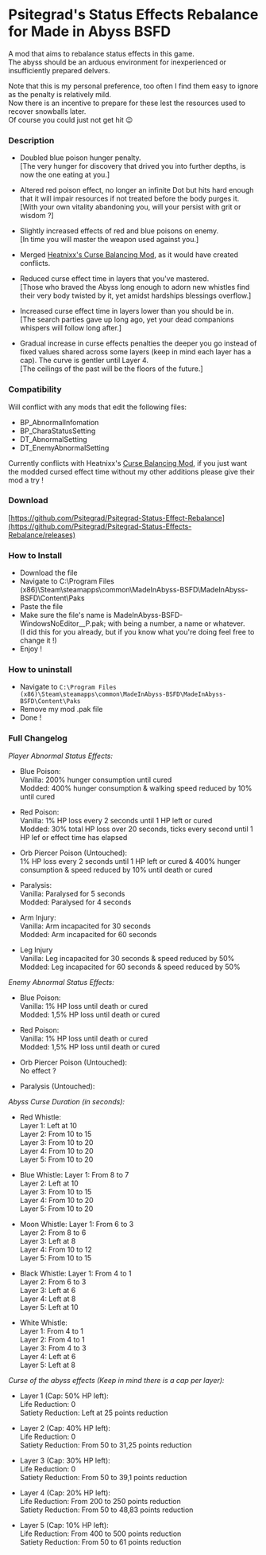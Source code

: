 # Psitegrad's Status Effects Rebalance for Made in Abyss BSFD

A mod that aims to rebalance status effects in this game.  
The abyss should be an arduous environment for inexperienced or insufficiently prepared delvers.

Note that this is my personal preference, too often I find them easy to ignore as the penalty is relatively mild.  
Now there is an incentive to prepare for these lest the resources used to recover snowballs later.  
Of course you could just not get hit 😉


### Description

+ Doubled blue poison hunger penalty.  
[The very hunger for discovery that drived you into further depths, is now the one eating at you.]

+ Altered red poison effect, no longer an infinite Dot but hits hard enough that it will impair resources if not treated before the body purges it.  
[With your own vitality abandoning you, will your persist with grit or wisdom ?]

+ Slightly increased effects of red and blue poisons on enemy.  
[In time you will master the weapon used against you.]

+ Merged [Heatnixx's Curse Balancing Mod](https://github.com/Made-in-Abyss-Modding-Community/Modding-Reference/blob/main/mod-directory/heatnixx-curse-balancing-v1.0.md), as it would have created conflicts.
  
+ Reduced curse effect time in layers that you've mastered.  
[Those who braved the Abyss long enough to adorn new whistles find their very body twisted by it, yet amidst hardships blessings overflow.]

+ Increased curse effect time in layers lower than you should be in.  
[The search parties gave up long ago, yet your dead companions whispers will follow long after.]

+ Gradual increase in curse effects penalties the deeper you go instead of fixed values shared across some layers (keep in mind each layer has a cap). The curve is gentler until Layer 4.  
[The ceilings of the past will be the floors of the future.]


### Compatibility
Will conflict with any mods that edit the following files:
+ BP_AbnormalInfomation
+ BP_CharaStatusSetting
+ DT_AbnormalSetting
+ DT_EnemyAbnormalSetting

Currently conflicts with Heatnixx's [Curse Balancing Mod](https://github.com/Made-in-Abyss-Modding-Community/Modding-Reference/blob/main/mod-directory/heatnixx-curse-balancing-v1.0.md), if you just want the modded cursed effect time without my other additions please give their mod a try !

### Download
[https://github.com/Psitegrad/Psitegrad-Status-Effect-Rebalance](https://github.com/Psitegrad/Psitegrad-Status-Effects-Rebalance/releases)


### How to Install
+ Download the file
+ Navigate to C:\Program Files (x86)\Steam\steamapps\common\MadeInAbyss-BSFD\MadeInAbyss-BSFD\Content\Paks
+ Paste the file
+ Make sure the file's name is MadeInAbyss-BSFD-WindowsNoEditor_<Anything>_P.pak; with <Anything> being a number, a name or whatever.  
(I did this for you already, but if you know what you're doing feel free to change it !)
+ Enjoy !


### How to uninstall
+ Navigate to `C:\Program Files (x86)\Steam\steamapps\common\MadeInAbyss-BSFD\MadeInAbyss-BSFD\Content\Paks`
+ Remove my mod .pak file
+ Done !


### Full Changelog

*Player Abnormal Status Effects:*

+ Blue Poison:  
Vanilla: 200% hunger consumption until cured  
Modded: 400% hunger consumption & walking speed reduced by 10% until cured

+ Red Poison:  
Vanilla: 1% HP loss every 2 seconds until 1 HP left or cured  
Modded: 30% total HP loss over 20 seconds, ticks every second until 1 HP lef or effect time has elapsed

+ Orb Piercer Poison (Untouched):  
1% HP loss every 2 seconds until 1 HP left or cured & 400% hunger consumption & speed reduced by 10% until death or cured

+ Paralysis:  
Vanilla: Paralysed for 5 seconds  
Modded: Paralysed for 4 seconds

+ Arm Injury:  
Vanilla: Arm incapacited for 30 seconds  
Modded: Arm incapacited for 60 seconds

+ Leg Injury  
Vanilla: Leg incapacited for 30 seconds & speed reduced by 50%  
Modded: Leg incapacited for 60 seconds & speed reduced by 50%

*Enemy Abnormal Status Effects:*

+ Blue Poison:  
Vanilla: 1% HP loss until death or cured  
Modded: 1,5% HP loss until death or cured

+ Red Poison:  
Vanilla: 1% HP loss until death or cured  
Modded: 1,5% HP loss until death or cured

+ Orb Piercer Poison (Untouched):  
No effect ?

+ Paralysis (Untouched):

*Abyss Curse Duration (in seconds):*

+ Red Whistle:  
Layer 1: Left at 10  
Layer 2: From 10 to 15  
Layer 3: From 10 to 20  
Layer 4: From 10 to 20  
Layer 5: From 10 to 20

+ Blue Whistle:
Layer 1: From 8 to 7  
Layer 2: Left at 10  
Layer 3: From 10 to 15  
Layer 4: From 10 to 20  
Layer 5: From 10 to 20

+ Moon Whistle:
Layer 1: From 6 to 3  
Layer 2: From 8 to 6  
Layer 3: Left at 8  
Layer 4: From 10 to 12  
Layer 5: From 10 to 15

+ Black Whistle:
Layer 1: From 4 to 1  
Layer 2: From 6 to 3  
Layer 3: Left at 6  
Layer 4: Left at 8  
Layer 5: Left at 10

+ White Whistle:  
Layer 1: From 4 to 1  
Layer 2: From 4 to 1  
Layer 3: From 4 to 3  
Layer 4: Left at 6  
Layer 5: Left at 8


*Curse of the abyss effects (Keep in mind there is a cap per layer):*

+ Layer 1 (Cap: 50% HP left):  
Life Reduction: 0  
Satiety Reduction: Left at 25 points reduction

+ Layer 2 (Cap: 40% HP left):  
Life Reduction: 0  
Satiety Reduction: From 50 to 31,25 points reduction

+ Layer 3 (Cap: 30% HP left):  
Life Reduction: 0  
Satiety Reduction: From 50 to 39,1 points reduction

+ Layer 4 (Cap: 20% HP left):  
Life Reduction: From 200 to 250 points reduction  
Satiety Reduction: From 50 to 48,83 points reduction

+ Layer 5 (Cap: 10% HP left):  
Life Reduction: From 400 to 500 points reduction  
Satiety Reduction: From 50 to 61 points reduction

